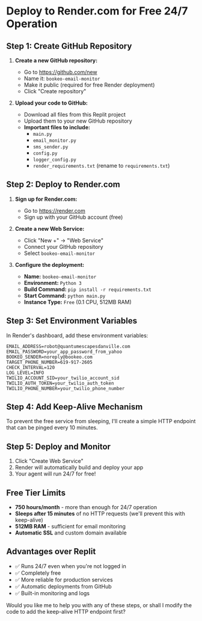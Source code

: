 # Deploy to Render.com for Free 24/7 Operation

## Step 1: Create GitHub Repository

1. **Create a new GitHub repository:**
   - Go to https://github.com/new
   - Name it: `bookeo-email-monitor`
   - Make it public (required for free Render deployment)
   - Click "Create repository"

2. **Upload your code to GitHub:**
   - Download all files from this Replit project
   - Upload them to your new GitHub repository
   - **Important files to include:**
     - `main.py`
     - `email_monitor.py`
     - `sms_sender.py`
     - `config.py`
     - `logger_config.py`
     - `render_requirements.txt` (rename to `requirements.txt`)

## Step 2: Deploy to Render.com

1. **Sign up for Render.com:**
   - Go to https://render.com
   - Sign up with your GitHub account (free)

2. **Create a new Web Service:**
   - Click "New +" → "Web Service"
   - Connect your GitHub repository
   - Select `bookeo-email-monitor`

3. **Configure the deployment:**
   - **Name:** `bookeo-email-monitor`
   - **Environment:** `Python 3`
   - **Build Command:** `pip install -r requirements.txt`
   - **Start Command:** `python main.py`
   - **Instance Type:** `Free` (0.1 CPU, 512MB RAM)

## Step 3: Set Environment Variables

In Render's dashboard, add these environment variables:

```
EMAIL_ADDRESS=robot@quantumescapesdanville.com
EMAIL_PASSWORD=your_app_password_from_yahoo
BOOKEO_SENDER=noreply@bookeo.com
TARGET_PHONE_NUMBER=619-917-2605
CHECK_INTERVAL=120
LOG_LEVEL=INFO
TWILIO_ACCOUNT_SID=your_twilio_account_sid
TWILIO_AUTH_TOKEN=your_twilio_auth_token
TWILIO_PHONE_NUMBER=your_twilio_phone_number
```

## Step 4: Add Keep-Alive Mechanism

To prevent the free service from sleeping, I'll create a simple HTTP endpoint that can be pinged every 10 minutes.

## Step 5: Deploy and Monitor

1. Click "Create Web Service"
2. Render will automatically build and deploy your app
3. Your agent will run 24/7 for free!

## Free Tier Limits
- **750 hours/month** - more than enough for 24/7 operation
- **Sleeps after 15 minutes** of no HTTP requests (we'll prevent this with keep-alive)
- **512MB RAM** - sufficient for email monitoring
- **Automatic SSL** and custom domain available

## Advantages over Replit
- ✅ Runs 24/7 even when you're not logged in
- ✅ Completely free
- ✅ More reliable for production services
- ✅ Automatic deployments from GitHub
- ✅ Built-in monitoring and logs

Would you like me to help you with any of these steps, or shall I modify the code to add the keep-alive HTTP endpoint first?